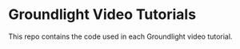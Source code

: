 # Groundlight Video Tutorials

This repo contains the code used in each Groundlight video tutorial.
